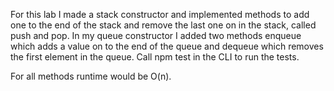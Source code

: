 For this lab I made a stack constructor and implemented methods to add one to the end of the stack and remove the last one on in the stack, called push and pop. In my queue constructor I added two methods enqueue which adds a value on to the end of the queue and dequeue which removes the first element in the queue. Call npm test in the CLI to run the tests.

For all methods runtime would be O(n).
